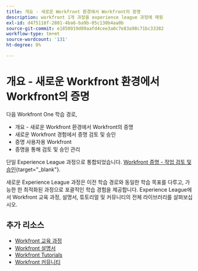 ```yaml
---
title: 개요 - 새로운 Workfront 환경에서 Workfront의 증명
description: workfront 1개 과정을 experience league 과정에 매핑
exl-id: d475118f-2801-4ba6-ba9b-05c130b4aa0b
source-git-commit: e1850919d89aafd4cee3a0c7e83a98c71bc33382
workflow-type: tm+mt
source-wordcount: '131'
ht-degree: 0%

---
```


# 개요 - 새로운 Workfront 환경에서 Workfront의 증명

다음 Workfront One 학습 경로,

* 개요 - 새로운 Workfront 환경에서 Workfront의 증명
* 새로운 Workfront 경험에서 증명 검토 및 승인
* 증명 사용자용 Workfront
* 증명을 통해 검토 및 승인 관리

단일 Experience League 과정으로 통합되었습니다. [Workfront 증명 - 작업 검토 및 승인](https://experienceleague.adobe.com/?recommended=Workfront-L-1-2022.1.proof){target="_blank"}.

새로운 Experience League 과정은 이전 학습 경로와 동일한 학습 목표를 다루고, 가능한 한 최적화된 과정으로 포괄적인 학습 경험을 제공합니다.  Experience League에서 Workfront 교육 과정, 설명서, 튜토리얼 및 커뮤니티의 전체 라이브러리를 살펴보십시오.

## 추가 리소스

* [Workfront 교육 과정](https://experienceleague.adobe.com/?lang=en&amp;Solution=Workfront#courses)
* [Workfront 설명서](https://experienceleague.adobe.com/docs/workfront.html)
* [Workfront Tutorials](https://experienceleague.adobe.com/docs/workfront-learn/tutorials-workfront/home.html)
* [Workfront 커뮤니티](https://experienceleaguecommunities.adobe.com/t5/workfront/ct-p/workfront)
